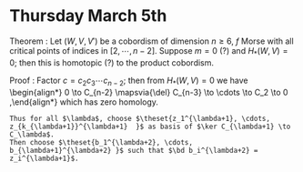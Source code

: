 # Thursday March 5th

Theorem
: Let $(W, V, V')$ be a cobordism of dimension $n\geq 6$, $f$ Morse with all critical points of indices in $[2, \cdots, n-2]$.
  Suppose $m=0$ (?) and $H_*(W, V) = 0$; then this is homotopic (?) to the product cobordism.

Proof
:   Factor $c = c_2 c_3 \cdots c_{n-2}$; then from $H_*(W, V) = 0$ we have
    \begin{align*}
    0 \to C_{n-2} \mapsvia{\del} C_{n-3} \to \cdots \to C_2 \to 0
    ,\end{align*}
    which has zero homology.

    Thus for all $\lambda$, choose $\theset{z_1^{\lambda+1}, \cdots, z_{k_{\lambda+1}}^{\lambda+1}  }$ as basis of $\ker C_{\lambda+1} \to C_\lambda$.
    Then choose $\theset{b_1^{\lambda+2}, \cdots, b_{\lambda+1}^{\lambda+2} }$ such that $\bd b_i^{\lambda+2} = z_i^{\lambda+1}$.
